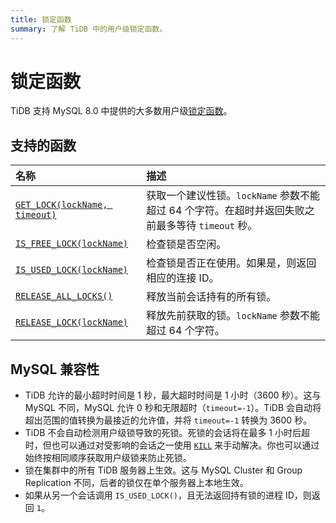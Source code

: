 ```yaml
---
title: 锁定函数
summary: 了解 TiDB 中的用户级锁定函数。
---
```


# 锁定函数

TiDB 支持 MySQL 8.0 中提供的大多数用户级[锁定函数](https://dev.mysql.com/doc/refman/8.0/en/locking-functions.html)。

## 支持的函数

| 名称                                                                                                                 | 描述                                                           |
|:---------------------------------------------------------------------------------------------------------------------|:----------------------------------------------------------------------|
| [`GET_LOCK(lockName, timeout)`](https://dev.mysql.com/doc/refman/8.0/en/locking-functions.html#function_get-lock)    | 获取一个建议性锁。`lockName` 参数不能超过 64 个字符。在超时并返回失败之前最多等待 `timeout` 秒。         |
| [`IS_FREE_LOCK(lockName)`](https://dev.mysql.com/doc/refman/8.0/en/locking-functions.html#function_is-free-lock) | 检查锁是否空闲。 |
| [`IS_USED_LOCK(lockName)`](https://dev.mysql.com/doc/refman/8.0/en/locking-functions.html#function_is-used-lock) | 检查锁是否正在使用。如果是，则返回相应的连接 ID。 |
| [`RELEASE_ALL_LOCKS()`](https://dev.mysql.com/doc/refman/8.0/en/locking-functions.html#function_release-all-locks)   | 释放当前会话持有的所有锁。                        |
| [`RELEASE_LOCK(lockName)`](https://dev.mysql.com/doc/refman/8.0/en/locking-functions.html#function_release-lock)     | 释放先前获取的锁。`lockName` 参数不能超过 64 个字符。 |

## MySQL 兼容性

* TiDB 允许的最小超时时间是 1 秒，最大超时时间是 1 小时（3600 秒）。这与 MySQL 不同，MySQL 允许 0 秒和无限超时（`timeout=-1`）。TiDB 会自动将超出范围的值转换为最接近的允许值，并将 `timeout=-1` 转换为 3600 秒。
* TiDB 不会自动检测用户级锁导致的死锁。死锁的会话将在最多 1 小时后超时，但也可以通过对受影响的会话之一使用 [`KILL`](/sql-statements/sql-statement-kill.md) 来手动解决。你也可以通过始终按相同顺序获取用户级锁来防止死锁。
* 锁在集群中的所有 TiDB 服务器上生效。这与 MySQL Cluster 和 Group Replication 不同，后者的锁仅在单个服务器上本地生效。
* 如果从另一个会话调用 `IS_USED_LOCK()`，且无法返回持有锁的进程 ID，则返回 `1`。
